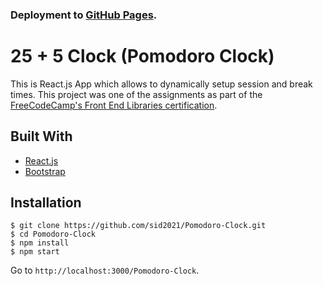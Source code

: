### Deployment to [GitHub Pages](https://sid2021.github.io/Pomodoro-Clock/).

# 25 + 5 Clock (Pomodoro Clock)

This is React.js App which allows to dynamically setup session and break times. This project was one of the assignments as part of the [FreeCodeCamp's Front End Libraries certification](https://www.freecodecamp.org/learn/front-end-libraries/front-end-libraries-projects/build-a-25--5-clock).

## Built With

- [React.js](https://reactjs.org/)
- [Bootstrap](https://getbootstrap.com/)

## Installation

```
$ git clone https://github.com/sid2021/Pomodoro-Clock.git
$ cd Pomodoro-Clock
$ npm install
$ npm start
```

Go to `http://localhost:3000/Pomodoro-Clock`.
